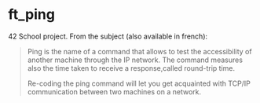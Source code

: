# ft_ping
42 School project. From the subject (also available in french):

> Ping is the name of a command that allows to test the accessibility of another machine through the IP network. The command measures also the time taken to receive a response,called round-trip time.
>
> Re-coding the ping command will let you get acquainted with TCP/IP communication between two machines on a network.